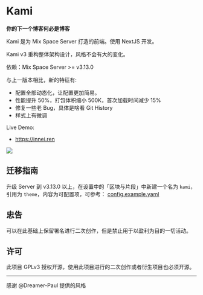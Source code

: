 # Kami

**你的下一个博客何必是博客**

Kami 是为 Mix Space Server 打造的前端。使用 NextJS 开发。

Kami v3 重构整体架构设计，风格不会有大的变化。

依赖：Mix Space Server >= v3.13.0

与上一版本相比，新的特征有:

- 配置全部动态化，让配置更加简易。
- 性能提升 50%，打包体积缩小 500K，首次加载时间减少 15%
- 修复一些老 Bug，具体是啥看 Git History
- 样式上有微调

Live Demo:

- <https://innei.ren>

![](https://ghproxy.fsou.cc/https://github.com/mx-space/docs-images/blob/master/images/bg.jpg)

## 迁移指南

升级 Server 到 v3.13.0 以上，在设置中的「区块与片段」中新建一个名为 `kami`，引用为 `theme`，内容为可配置项，可参考： [config.example.yaml](https://ghproxy.fsou.cc/https://github.com/mx-space/kami/blob/master/config.example.yaml)

## 忠告

可以在此基础上保留署名进行二次创作，但是禁止用于以盈利为目的一切活动。

## 许可

此项目 GPLv3 授权开源，使用此项目进行的二次创作或者衍生项目也必须开源。

---

感谢 @Dreamer-Paul 提供的风格
